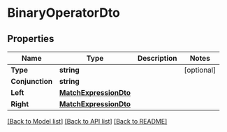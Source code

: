 # BinaryOperatorDto

## Properties

Name | Type | Description | Notes
------------ | ------------- | ------------- | -------------
**Type** | **string** |  | [optional] 
**Conjunction** | **string** |  | 
**Left** | [**MatchExpressionDto**](MatchExpressionDTO.md) |  | 
**Right** | [**MatchExpressionDto**](MatchExpressionDTO.md) |  | 

[[Back to Model list]](../README.md#documentation-for-models) [[Back to API list]](../README.md#documentation-for-api-endpoints) [[Back to README]](../README.md)


